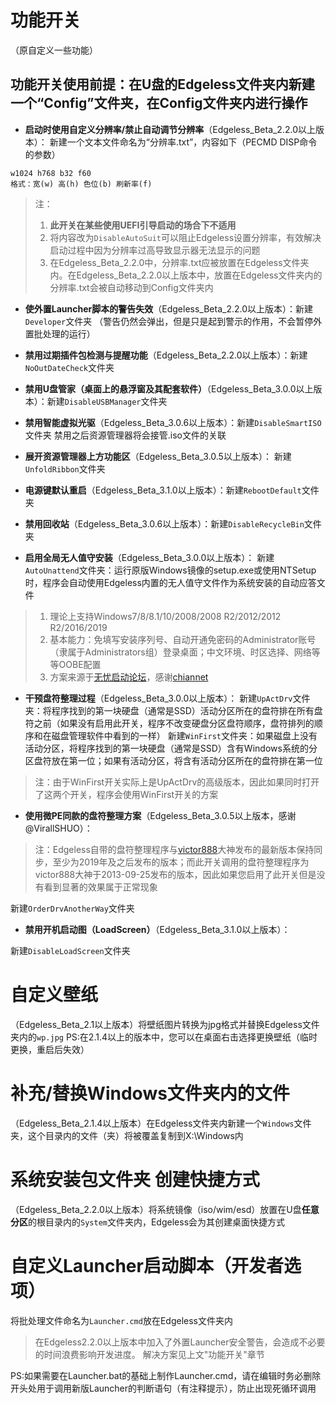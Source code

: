 # 功能开关

（原自定义一些功能）

## **功能开关使用前提：在U盘的Edgeless文件夹内新建一个“Config”文件夹，在Config文件夹内进行操作**
* **启动时使用自定义分辨率/禁止自动调节分辨率**（Edgeless_Beta_2.2.0以上版本）：
新建一个文本文件命名为“分辨率.txt”，内容如下（PECMD DISP命令的参数）
```
w1024 h768 b32 f60
格式：宽(w) 高(h) 色位(b) 刷新率(f)
```
>注：
>1. **此开关在某些使用UEFI引导启动的场合下不适用**
>2. 将内容改为`DisableAutoSuit`可以阻止Edgeless设置分辨率，有效解决启动过程中因为分辨率过高导致显示器无法显示的问题
>3. 在Edgeless_Beta_2.2.0中，分辨率.txt应被放置在Edgeless文件夹内。在Edgeless_Beta_2.2.0以上版本中，放置在Edgeless文件夹内的分辨率.txt会被自动移动到Config文件夹内



* **使外置Launcher脚本的警告失效**（Edgeless_Beta_2.2.0以上版本）：新建`Developer`文件夹
（警告仍然会弹出，但是只是起到警示的作用，不会暂停外置批处理的运行）


* **禁用过期插件包检测与提醒功能**（Edgeless_Beta_2.2.0以上版本）：新建`NoOutDateCheck`文件夹


* **禁用U盘管家（桌面上的悬浮窗及其配套软件）**（Edgeless_Beta_3.0.0以上版本）：新建`DisableUSBManager`文件夹


* **禁用智能虚拟光驱**（Edgeless_Beta_3.0.6以上版本）：新建`DisableSmartISO`文件夹
禁用之后资源管理器将会接管.iso文件的关联



* **展开资源管理器上方功能区**（Edgeless_Beta_3.0.5以上版本）：
新建`UnfoldRibbon`文件夹


* **电源键默认重启**（Edgeless_Beta_3.1.0以上版本）：新建`RebootDefault`文件夹


* **禁用回收站**（Edgeless_Beta_3.0.6以上版本）：新建`DisableRecycleBin`文件夹



* **启用全局无人值守安装**（Edgeless_Beta_3.0.0以上版本）：
新建`AutoUnattend`文件夹：运行原版Windows镜像的setup.exe或使用NTSetup时，程序会自动使用Edgeless内置的无人值守文件作为系统安装的自动应答文件
>1. 理论上支持Windows7/8/8.1/10/2008/2008 R2/2012/2012 R2/2016/2019
>2. 基本能力：免填写安装序列号、自动开通免密码的Administrator账号（隶属于Administrators组）登录桌面；中文环境、时区选择、网络等等OOBE配置
>3. 方案来源于[无忧启动论坛](http://bbs.wuyou.net/forum.php?mod=viewthread&tid=414837)，感谢[chiannet](http://bbs.wuyou.net/home.php?mod=space&uid=282390)



*  **干预盘符整理过程**（Edgeless_Beta_3.0.0以上版本）：
  新建`UpActDrv`文件夹：将程序找到的第一块硬盘（通常是SSD）活动分区所在的盘符排在所有盘符之前（如果没有启用此开关，程序不改变硬盘分区盘符顺序，盘符排列的顺序和在磁盘管理软件中看到的一样）
  新建`WinFirst`文件夹：如果磁盘上没有活动分区，将程序找到的第一块硬盘（通常是SSD）含有Windows系统的分区盘符放在第一位；如果有活动分区，将含有活动分区所在的盘符排在第一位
>注：由于WinFirst开关实际上是UpActDrv的高级版本，因此如果同时打开了这两个开关，程序会使用WinFirst开关的方案



* **使用微PE同款的盘符整理方案**（Edgeless_Beta_3.0.5以上版本，感谢@VirallSHUO）：
>注：Edgeless自带的盘符整理程序与[victor888](http://bbs.wuyou.net/home.php?mod=space&uid=131142)大神发布的最新版本保持同步，至少为2019年及之后发布的版本；而此开关调用的盘符整理程序为victor888大神于2013-09-25发布的版本，因此如果您启用了此开关但是没有看到显著的效果属于正常现象

新建`OrderDrvAnotherWay`文件夹



* **禁用开机启动图（LoadScreen）**（Edgeless_Beta_3.1.0以上版本）：

新建`DisableLoadScreen`文件夹




# 自定义壁纸
（Edgeless_Beta_2.1以上版本）将壁纸图片转换为jpg格式并替换Edgeless文件夹内的`wp.jpg`
PS:在2.1.4以上的版本中，您可以在桌面右击选择更换壁纸（临时更换，重启后失效）


# 补充/替换Windows文件夹内的文件
（Edgeless_Beta_2.1.4以上版本）在Edgeless文件夹内新建一个`Windows`文件夹，这个目录内的文件（夹）将被覆盖复制到X:\Windows内


# 系统安装包文件夹 创建快捷方式
（Edgeless_Beta_2.2.0以上版本）将系统镜像（iso/wim/esd）放置在U盘**任意分区**的根目录内的`System`文件夹内，Edgeless会为其创建桌面快捷方式



# 自定义Launcher启动脚本（开发者选项）
将批处理文件命名为`Launcher.cmd`放在Edgeless文件夹内
>在Edgeless2.2.0以上版本中加入了外置Launcher安全警告，会造成不必要的时间浪费影响开发进度。
解决方案见上文"功能开关"章节


PS:如果需要在Launcher.bat的基础上制作Launcher.cmd，请在编辑时务必删除开头处用于调用新版Launcher的判断语句（有注释提示），防止出现死循环调用